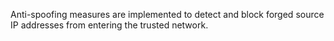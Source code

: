 Anti-spoofing measures are implemented to detect and block forged source IP addresses from entering the trusted network.